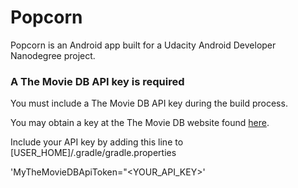Popcorn
=======

Popcorn is an Android app built for a Udacity Android Developer Nanodegree project.

### A The Movie DB API key is required

You must include a The Movie DB API key during the build process.

You may obtain a key at the The Movie DB website found [here](https://developers.themoviedb.org/3/getting-started).

Include your API key by adding this line to [USER_HOME]/.gradle/gradle.properties

'MyTheMovieDBApiToken="<YOUR_API_KEY>'
